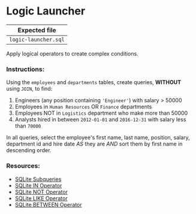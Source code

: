 # Logic Launcher

| Expected file |
| ------------- |
| `logic-launcher.sql` |

Apply logical operators to create complex conditions.

### Instructions:

Using the `employees` and `departments` tables, create queries, **WITHOUT** using `JOIN`, to find:
1. Engineers (any position containing `'Engineer'`) with salary > 50000 
2. Employees in `Human Resources` OR `Finance` departments
3. Employees NOT in `Logistics` department who make more than 50000
4. Analysts hired in between `2012-01-01` and `2016-12-31` with salary less than `70000`

In all queries, select the employee's first name, last name, position, salary, department id and hire date *AS* they are *AND* sort them by first name in descending order.

### Resources:

- [SQLite Subqueries](https://www.sqlitetutorial.net/sqlite-subquery/)
- [SQLite IN Operator](https://www.sqlitetutorial.net/sqlite-in/)
- [SQLite NOT Operator](https://www.techonthenet.com/sqlite/not.php)
- [SQLite LIKE Operator](https://www.sqlitetutorial.net/sqlite-like/)
- [SQLite BETWEEN Operator](https://www.sqlitetutorial.net/sqlite-between/)
